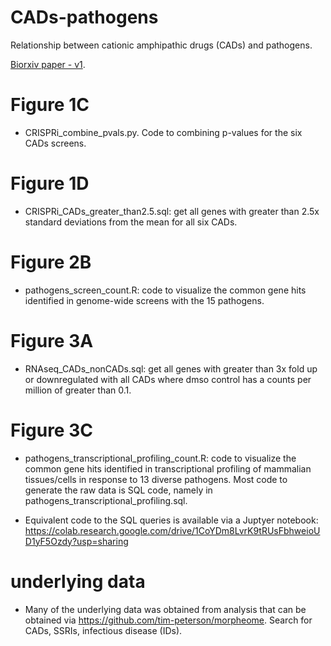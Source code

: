 # CADs-pathogens
Relationship between cationic amphipathic drugs (CADs) and pathogens.

[Biorxiv paper - v1](https://www.biorxiv.org/content/10.1101/2020.04.10.035683v1.full.pdf).

# Figure 1C

- CRISPRi_combine_pvals.py. Code to combining p-values for the six CADs screens.


# Figure 1D

-  CRISPRi_CADs_greater_than2.5.sql: get all genes with greater than 2.5x standard deviations from the mean for all six CADs.

# Figure 2B

- pathogens_screen_count.R: code to visualize the common gene hits identified in
genome-wide screens with the 15 pathogens.

# Figure 3A

- RNAseq_CADs_nonCADs.sql: get all genes with greater than 3x fold up or downregulated with all CADs where dmso control has a counts per million of greater than 0.1.


# Figure 3C

- pathogens_transcriptional_profiling_count.R: code to visualize the common gene hits identified in
transcriptional profiling of mammalian tissues/cells in response to 13 diverse pathogens. Most code to generate the raw data is SQL code, namely in pathogens_transcriptional_profiling.sql. 

[//]: # (- pathogens_transcriptomics.py: gets gene occurrence counts across transcriptional profiling of 13 pathogens.)
- Equivalent code to the SQL queries is available via a Juptyer notebook: https://colab.research.google.com/drive/1CoYDm8LvrK9tRUsFbhweioUD1yF5Ozdy?usp=sharing

# underlying data

- Many of the underlying data was obtained from analysis that can be obtained via https://github.com/tim-peterson/morpheome. Search for CADs, SSRIs, infectious disease (IDs).


